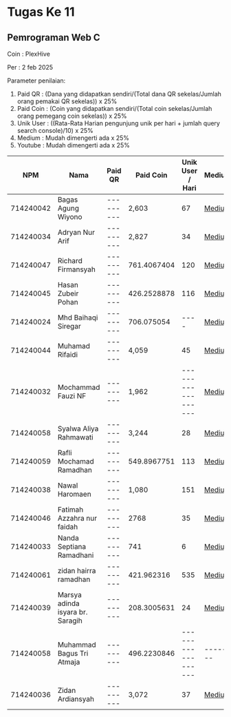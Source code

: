 # Tugas Ke 11

## Pemrograman Web C
Coin : PlexHive

Per : 2 feb 2025

Parameter penilaian:
1. Paid QR : (Dana yang didapatkan sendiri/(Total dana QR sekelas/Jumlah orang pemakai QR sekelas))  x  25%
2. Paid Coin : (Coin yang didapatkan sendiri/(Total coin sekelas/Jumlah orang pemegang coin sekelas))  x  25%
3. Unik User : ((Rata-Rata Harian pengunjung unik per hari + jumlah query search console)/10) x 25%
4. Medium : Mudah dimengerti ada x 25%
5. Youtube : Mudah dimengerti ada x 25%

| NPM       | Nama                              | Paid QR | Paid Coin | Unik User / Hari | Medium | Youtube | Nilai |
|-----------|-----------------------------------|---------|-----------|------------------|--------|---------|-------|
|714240042|Bagas Agung Wiyono|---------|2,603|67|[Medium](https://medium.com/@zenkun.enterkill13/cara-menggunakan-json-pada-website-yang-anda-buat-dengan-menggunakan-setinner-ec4567d0b6ba)|---------|-------|
|714240034|Adryan Nur Arif|---------|2,827|34|[Medium](https://medium.com/@adryannask/from-basics-to-advanced-practical-json-applications-in-websites-bca78d96391a)|[Youtube](https://www.youtube.com/watch?v=TfeRv-FYhec)|-------|
|714240047|Richard Firmansyah|---------|761.4067404|120|[Medium](https://medium.com/@richardfirmansyah57/tutorial-penggunaan-json-untuk-merender-1f83bf6ba939)|---------|-------|
|714240045|Hasan Zubeir Pohan|---------|426.2528878|116|[Medium](https://medium.com/@hasanpohan035/modul-membangun-halaman-profil-interaktif-dengan-json-javascript-c4cdca58af5a)|---------|-------|
|714240024|Mhd Baihaqi Siregar|---------|706.075054|----|[Medium](https://medium.com/@baihaqisiregar09/cara-menggunakan-json-ee50cf75712e)|[Youtube](https://youtu.be/eBmFCLMFa5o?si=XityC3XmLeRdt39w)|100|
|714240044|Muhamad Rifaidi|---------|4,059|45|[Medium](https://medium.com/@vilamica17/tutorial-membuat-e-kartu-nama-dengan-menggunakan-es-m0dul-jscroot-dengan-cara-import-funsi-dc05039c5860)|---------|-------|
|714240032|Mochammad Fauzi NF|---------|1,962|------------------|[Medium](https://medium.com/@nurfadilahmfauzi/penerapan-json-praktis-di-situs-web-8f080faccb65)|[Youtube](https://youtu.be/_Dz8g-Gco7c)|-------|
|714240058|Syalwa Aliya Rahmawati|---------|3,244|28|[Medium](https://medium.com/@syalwalyrh/cara-penggunaan-setinner-getjson-renderhtml-dan-onhashchange-dari-library-jscroot-336db310795b)|---------|-------|
|714240059|Rafli Mochamad Ramadhan|---------|549.8967751|113|[Medium](https://medium.com/@raflimramadhan.204/membuat-web-dinamis-dengan-js-dan-fetch-api-menampilkan-data-json-dengan-hash-url-a1286ae77170)|[Youtube](https://youtu.be/ft9VZDOgxBI)|-------|
|714240038|Nawal Haromaen|---------|1,080|151|[Medium](https://medium.com/@nawalharomaen/membangun-situs-web-dinamis-dengan-json-2c39609dc4f0)|[Youtube](https://youtu.be/fu3WX7yOARA)|-------|
|714240046|Fatimah Azzahra nur faidah|---------|2768|35|[Medium](https://medium.com/@itzaidaa/cara-menggunakan-json-pada-website-yang-anda-buat-dengan-menggunakan-setinner-cc5ab51c96f2)|---------|-------|
|714240033|Nanda Septiana Ramadhani|---------|741|6|[Medium](https://medium.com/@nandasr.24/es-module-jscroot-untuk-kartu-profil-dengan-json-cd4f84678fc0)|---------|-------|
|714240061|zidan hairra ramadhan|---------|421.962316|535|[Medium](https://medium.com/@zidanramadhan950/cara-mudah-membuat-e-kartu-nama-dengan-menggunakan-es-m0dul-jscroot-dengan-cara-import-funsi-1132223dbfcc)|[Youtube](https://youtu.be/pxJtbqYDcac?feature=shared)|-------|
|714240039|Marsya adinda isyara br. Saragih|---------|208.3005631|24|[Medium](https://medium.com/@adindamarsya33/tutorial-cara-penggunaan-setinner-getjson-renderhtml-dan-onhashchange-dari-library-jscroot-986d654470be)|---------|-------|
|714240058|Muhammad Bagus Tri Atmaja|---------|496.2230846|------------------|--------|---------|-------|
|714240036|Zidan Ardiansyah|---------|3,072|37|[Medium](https://medium.com/@cakleghid/cara-menggunakan-getjson-dan-renderhtml-untuk-membuat-tampilan-website-yang-lebih-dinamis-a163c449ba88)|[Youtube](https://youtu.be/cRrb8P_hiDs)|-------|
